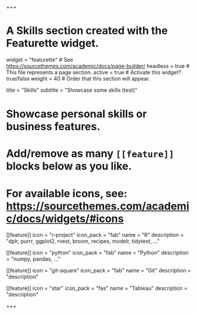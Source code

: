 +++
# A Skills section created with the Featurette widget.
widget = "featurette"  # See https://sourcethemes.com/academic/docs/page-builder/
headless = true  # This file represents a page section.
active = true  # Activate this widget? true/false
weight = 40  # Order that this section will appear.

title = "Skills"
subtitle = "Showcase some skills (test)"

# Showcase personal skills or business features.
# 
# Add/remove as many `[[feature]]` blocks below as you like.
# 
# For available icons, see: https://sourcethemes.com/academic/docs/widgets/#icons

[[feature]]
  icon = "r-project"
  icon_pack = "fab"
  name = "R"
  description = "dplr, purrr, ggplot2, rvest, broom, recipes, modelr, tidytext, ..."

[[feature]]
  icon = "python"
  icon_pack = "fab"
  name = "Python"
  description = "numpy, pandas, ..."
  
[[feature]]
  icon = "git-square"
  icon_pack = "fab"
  name = "Git"
  description = "description"  
  
[[feature]]
  icon = "star"
  icon_pack = "fas"
  name = "Tableau"
  description = "description"

+++
